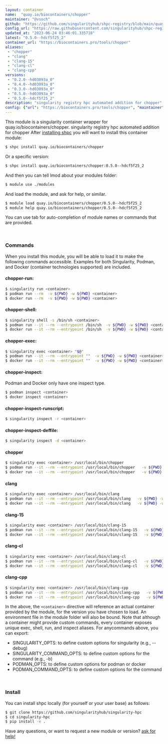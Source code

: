```yaml
---
layout: container
name:  "quay.io/biocontainers/chopper"
maintainer: "@vsoch"
github: "https://github.com/singularityhub/shpc-registry/blob/main/quay.io/biocontainers/chopper/container.yaml"
config_url: "https://raw.githubusercontent.com/singularityhub/shpc-registry/main/quay.io/biocontainers/chopper/container.yaml"
updated_at: "2023-06-24 03:46:01.335718"
latest: "0.5.0--hdcf5f25_2"
container_url: "https://biocontainers.pro/tools/chopper"
aliases:
 - "chopper"
 - "clang"
 - "clang-15"
 - "clang-cl"
 - "clang-cpp"
versions:
 - "0.2.0--hd03093a_0"
 - "0.4.0--hd03093a_0"
 - "0.3.0--hd03093a_0"
 - "0.5.0--hd03093a_0"
 - "0.5.0--hdcf5f25_2"
description: "singularity registry hpc automated addition for chopper"
config: {"url": "https://biocontainers.pro/tools/chopper", "maintainer": "@vsoch", "description": "singularity registry hpc automated addition for chopper", "latest": {"0.5.0--hdcf5f25_2": "sha256:7d493038ffb4b76fee014565d4b6fc08a1c845b7ee7e03639e63a7deb6f4515b"}, "tags": {"0.2.0--hd03093a_0": "sha256:e790dd0088097b57ec66516905d5113b1a480181ef8359f5df359960d2d7512d", "0.4.0--hd03093a_0": "sha256:1ac2d6e9e1f8f6c20d2efc1722c0e5d4b09be26f2695163c5309f32299d09bc4", "0.3.0--hd03093a_0": "sha256:cf1048188833da4dbea16f3d5fd940663c3baa2b547e2b28964652e6bc9a1f86", "0.5.0--hd03093a_0": "sha256:489538b2e6e5beec594a18b70359b391e474b9b84187f0382223ecad88b6291a", "0.5.0--hdcf5f25_2": "sha256:7d493038ffb4b76fee014565d4b6fc08a1c845b7ee7e03639e63a7deb6f4515b"}, "docker": "quay.io/biocontainers/chopper", "aliases": {"chopper": "/usr/local/bin/chopper", "clang": "/usr/local/bin/clang", "clang-15": "/usr/local/bin/clang-15", "clang-cl": "/usr/local/bin/clang-cl", "clang-cpp": "/usr/local/bin/clang-cpp"}}
---
```


This module is a singularity container wrapper for quay.io/biocontainers/chopper.
singularity registry hpc automated addition for chopper
After [installing shpc](#install) you will want to install this container module:


```bash
$ shpc install quay.io/biocontainers/chopper
```

Or a specific version:

```bash
$ shpc install quay.io/biocontainers/chopper:0.5.0--hdcf5f25_2
```

And then you can tell lmod about your modules folder:

```bash
$ module use ./modules
```

And load the module, and ask for help, or similar.

```bash
$ module load quay.io/biocontainers/chopper/0.5.0--hdcf5f25_2
$ module help quay.io/biocontainers/chopper/0.5.0--hdcf5f25_2
```

You can use tab for auto-completion of module names or commands that are provided.

<br>

### Commands

When you install this module, you will be able to load it to make the following commands accessible.
Examples for both Singularity, Podman, and Docker (container technologies supported) are included.

#### chopper-run:

```bash
$ singularity run <container>
$ podman run --rm  -v ${PWD} -w ${PWD} <container>
$ docker run --rm  -v ${PWD} -w ${PWD} <container>
```

#### chopper-shell:

```bash
$ singularity shell -s /bin/sh <container>
$ podman run --it --rm --entrypoint /bin/sh  -v ${PWD} -w ${PWD} <container>
$ docker run --it --rm --entrypoint /bin/sh  -v ${PWD} -w ${PWD} <container>
```

#### chopper-exec:

```bash
$ singularity exec <container> "$@"
$ podman run --it --rm --entrypoint ""  -v ${PWD} -w ${PWD} <container> "$@"
$ docker run --it --rm --entrypoint ""  -v ${PWD} -w ${PWD} <container> "$@"
```

#### chopper-inspect:

Podman and Docker only have one inspect type.

```bash
$ podman inspect <container>
$ docker inspect <container>
```

#### chopper-inspect-runscript:

```bash
$ singularity inspect -r <container>
```

#### chopper-inspect-deffile:

```bash
$ singularity inspect -d <container>
```


#### chopper

```bash
$ singularity exec <container> /usr/local/bin/chopper
$ podman run --it --rm --entrypoint /usr/local/bin/chopper   -v ${PWD} -w ${PWD} <container> -c " $@"
$ docker run --it --rm --entrypoint /usr/local/bin/chopper   -v ${PWD} -w ${PWD} <container> -c " $@"
```


#### clang

```bash
$ singularity exec <container> /usr/local/bin/clang
$ podman run --it --rm --entrypoint /usr/local/bin/clang   -v ${PWD} -w ${PWD} <container> -c " $@"
$ docker run --it --rm --entrypoint /usr/local/bin/clang   -v ${PWD} -w ${PWD} <container> -c " $@"
```


#### clang-15

```bash
$ singularity exec <container> /usr/local/bin/clang-15
$ podman run --it --rm --entrypoint /usr/local/bin/clang-15   -v ${PWD} -w ${PWD} <container> -c " $@"
$ docker run --it --rm --entrypoint /usr/local/bin/clang-15   -v ${PWD} -w ${PWD} <container> -c " $@"
```


#### clang-cl

```bash
$ singularity exec <container> /usr/local/bin/clang-cl
$ podman run --it --rm --entrypoint /usr/local/bin/clang-cl   -v ${PWD} -w ${PWD} <container> -c " $@"
$ docker run --it --rm --entrypoint /usr/local/bin/clang-cl   -v ${PWD} -w ${PWD} <container> -c " $@"
```


#### clang-cpp

```bash
$ singularity exec <container> /usr/local/bin/clang-cpp
$ podman run --it --rm --entrypoint /usr/local/bin/clang-cpp   -v ${PWD} -w ${PWD} <container> -c " $@"
$ docker run --it --rm --entrypoint /usr/local/bin/clang-cpp   -v ${PWD} -w ${PWD} <container> -c " $@"
```



In the above, the `<container>` directive will reference an actual container provided
by the module, for the version you have chosen to load. An environment file in the
module folder will also be bound. Note that although a container
might provide custom commands, every container exposes unique exec, shell, run, and
inspect aliases. For anycommands above, you can export:

 - SINGULARITY_OPTS: to define custom options for singularity (e.g., --debug)
 - SINGULARITY_COMMAND_OPTS: to define custom options for the command (e.g., -b)
 - PODMAN_OPTS: to define custom options for podman or docker
 - PODMAN_COMMAND_OPTS: to define custom options for the command

<br>

### Install

You can install shpc locally (for yourself or your user base) as follows:

```bash
$ git clone https://github.com/singularityhub/singularity-hpc
$ cd singularity-hpc
$ pip install -e .
```

Have any questions, or want to request a new module or version? [ask for help!](https://github.com/singularityhub/singularity-hpc/issues)